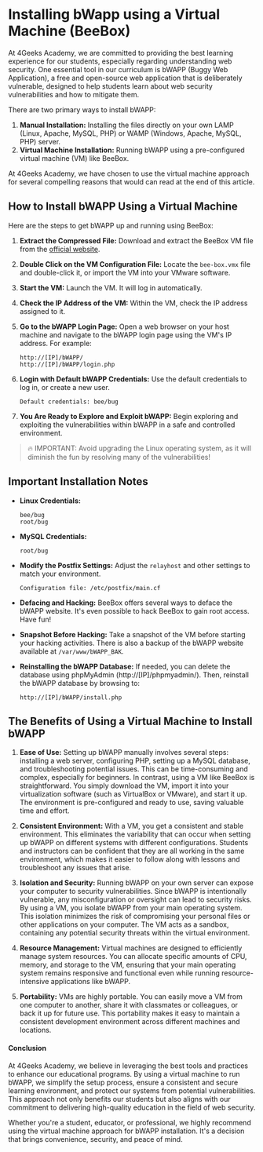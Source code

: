 # Installing bWapp using a Virtual Machine (BeeBox) 

At 4Geeks Academy, we are committed to providing the best learning experience for our students, especially regarding understanding web security. One essential tool in our curriculum is bWAPP (Buggy Web Application), a free and open-source web application that is deliberately vulnerable, designed to help students learn about web security vulnerabilities and how to mitigate them. 

There are two primary ways to install bWAPP:
1. **Manual Installation:** Installing the files directly on your own LAMP (Linux, Apache, MySQL, PHP) or WAMP (Windows, Apache, MySQL, PHP) server.
2. **Virtual Machine Installation:** Running bWAPP using a pre-configured virtual machine (VM) like BeeBox.

At 4Geeks Academy, we have chosen to use the virtual machine approach for several compelling reasons that would can read at the end of this article.

## How to Install bWAPP Using a Virtual Machine

Here are the steps to get bWAPP up and running using BeeBox:

1. **Extract the Compressed File:**
   Download and extract the BeeBox VM file from the [official website](http://www.itsecgames.com/).

2. **Double Click on the VM Configuration File:**
   Locate the `bee-box.vmx` file and double-click it, or import the VM into your VMware software.

3. **Start the VM:**
   Launch the VM. It will log in automatically.

4. **Check the IP Address of the VM:**
   Within the VM, check the IP address assigned to it.

5. **Go to the bWAPP Login Page:**
   Open a web browser on your host machine and navigate to the bWAPP login page using the VM's IP address. For example:
   ```
   http://[IP]/bWAPP/
   http://[IP]/bWAPP/login.php
   ```

6. **Login with Default bWAPP Credentials:**
   Use the default credentials to log in, or create a new user.
   ```
   Default credentials: bee/bug
   ```

7. **You Are Ready to Explore and Exploit bWAPP:**
   Begin exploring and exploiting the vulnerabilities within bWAPP in a safe and controlled environment.

> 🔥 IMPORTANT: Avoid upgrading the Linux operating system, as it will diminish the fun by resolving many of the vulnerabilities!

## Important Installation Notes

* **Linux Credentials:**
  ```
  bee/bug
  root/bug
  ```

* **MySQL Credentials:**
  ```
  root/bug
  ```

* **Modify the Postfix Settings:**
  Adjust the `relayhost` and other settings to match your environment.
  ```
  Configuration file: /etc/postfix/main.cf
  ```

* **Defacing and Hacking:**
  BeeBox offers several ways to deface the bWAPP website. It's even possible to hack BeeBox to gain root access. Have fun!

* **Snapshot Before Hacking:**
  Take a snapshot of the VM before starting your hacking activities. There is also a backup of the bWAPP website available at `/var/www/bWAPP_BAK`.

* **Reinstalling the bWAPP Database:**
  If needed, you can delete the database using phpMyAdmin (http://[IP]/phpmyadmin/). Then, reinstall the bWAPP database by browsing to:
  ```
  http://[IP]/bWAPP/install.php
  ```

## The Benefits of Using a Virtual Machine to Install bWAPP

1. **Ease of Use:**
   Setting up bWAPP manually involves several steps: installing a web server, configuring PHP, setting up a MySQL database, and troubleshooting potential issues. This can be time-consuming and complex, especially for beginners. In contrast, using a VM like BeeBox is straightforward. You simply download the VM, import it into your virtualization software (such as VirtualBox or VMware), and start it up. The environment is pre-configured and ready to use, saving valuable time and effort.

2. **Consistent Environment:**
   With a VM, you get a consistent and stable environment. This eliminates the variability that can occur when setting up bWAPP on different systems with different configurations. Students and instructors can be confident that they are all working in the same environment, which makes it easier to follow along with lessons and troubleshoot any issues that arise.

3. **Isolation and Security:**
   Running bWAPP on your own server can expose your computer to security vulnerabilities. Since bWAPP is intentionally vulnerable, any misconfiguration or oversight can lead to security risks. By using a VM, you isolate bWAPP from your main operating system. This isolation minimizes the risk of compromising your personal files or other applications on your computer. The VM acts as a sandbox, containing any potential security threats within the virtual environment.

4. **Resource Management:**
   Virtual machines are designed to efficiently manage system resources. You can allocate specific amounts of CPU, memory, and storage to the VM, ensuring that your main operating system remains responsive and functional even while running resource-intensive applications like bWAPP.

5. **Portability:**
   VMs are highly portable. You can easily move a VM from one computer to another, share it with classmates or colleagues, or back it up for future use. This portability makes it easy to maintain a consistent development environment across different machines and locations.

#### Conclusion

At 4Geeks Academy, we believe in leveraging the best tools and practices to enhance our educational programs. By using a virtual machine to run bWAPP, we simplify the setup process, ensure a consistent and secure learning environment, and protect our systems from potential vulnerabilities. This approach not only benefits our students but also aligns with our commitment to delivering high-quality education in the field of web security.

Whether you're a student, educator, or professional, we highly recommend using the virtual machine approach for bWAPP installation. It's a decision that brings convenience, security, and peace of mind.
